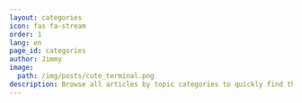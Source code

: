 ```yaml
---
layout: categories
icon: fas fa-stream
order: 1
lang: en
page_id: categories
author: Jimmy
image:
  path: /img/posts/cute_terminal.png
description: Browse all articles by topic categories to quickly find the areas you're interested in.
---
```

